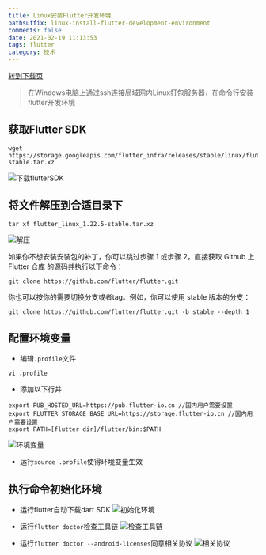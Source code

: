 ```yaml
---
title: Linux安装Flutter开发环境
pathsuffix: linux-install-flutter-development-environment
comments: false
date: 2021-02-19 11:13:53
tags: flutter
category: 技术
---
```


[转到下载页](https://flutter.dev/docs/development/tools/sdk/releases?tab=linux)

> 在Windows电脑上通过ssh连接局域网内Linux打包服务器，在命令行安装flutter开发环境

## 获取Flutter SDK

```
wget https://storage.googleapis.com/flutter_infra/releases/stable/linux/flutter_linux_1.22.5-stable.tar.xz
```

![下载flutterSDK](img1.png)

## 将文件解压到合适目录下

```
tar xf flutter_linux_1.22.5-stable.tar.xz
```

![解压](img2.png)


如果你不想安装安装包的补丁，你可以跳过步骤 1 或步骤 2，直接获取 Github 上 Flutter 仓库 的源码并执行以下命令：

```
git clone https://github.com/flutter/flutter.git
```

你也可以按你的需要切换分支或者tag。例如，你可以使用 stable 版本的分支：

```
git clone https://github.com/flutter/flutter.git -b stable --depth 1
```

## 配置环境变量

+ 编辑`.profile`文件

```
vi .profile
```

+ 添加以下行并

```
export PUB_HOSTED_URL=https://pub.flutter-io.cn //国内用户需要设置
export FLUTTER_STORAGE_BASE_URL=https://storage.flutter-io.cn //国内用户需要设置
export PATH=[flutter dir]/flutter/bin:$PATH
```

![环境变量](img3.png)

+ 运行`source .profile`使得环境变量生效

## 执行命令初始化环境

+ 运行flutter自动下载dart SDK
  ![初始化环境](img4.png)

+ 运行`flutter doctor`检查工具链
  ![检查工具链](img5.png)

+ 运行`flutter doctor --android-licenses`同意相关协议
  ![相关协议](img6.png)